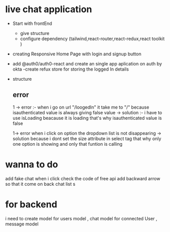  # live chat application

 - Start with frontEnd 
   - give structure 
   - configure dependency (tailwind,react-router,react-redux,react toolkit )

- creating Responsive Home Page with login and signup button

- add  @auth0/auth0-react  and create an single app aplication on auth by okta
 -create refux store for storing the logged In details

- structure

  ## error 
    1 -> error :- when i go on url "/loogedIn" it take me to "/" because isauthenticated value is always giving false value
     -> solution :- i have to use isLoading beacause it is loading that's why  isauthenticated value is false 

   1-> error when i click on option the dropdown list is not disappearing 
    -> solution because i dont set the size attribute in select tag that why only one option is showing and only that funtion is calling 


# wanna to do 
add fake chat when i click
check the code of free api 
add backward arrow so that it come on back chat list s



# for backend 
i need to create model for users model  , chat model for  connected User , message model 